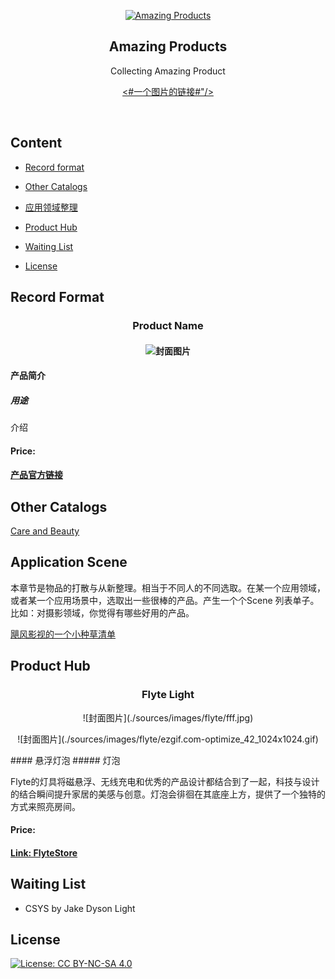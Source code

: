 <p align="center">
  <a href="https://github.com/Joevonlong/amazingproducts#product">
    <img src="#一个图片的地址链接# " alt="Amazing Products" width="96" height="96">
  </a>
  <h2 align="center">Amazing Products</h2>
  <p align="center">Collecting Amazing Product</p>
  <p align="center">
		<a href="https://github.com/Joevonlong/amazingproducts#product"><#一个图片的链接#"/></a>

  </p>
  <br>
</p>



## Content

- [Record format](#recordformat)
- [Other Catalogs](#othercatalogs)
- [应用领域整理](#scene)
- [Product Hub](#producthub)
- [Waiting List](#waitinglist)

- [License](#license)


## <h2 id="recordformat"> Record Format </h2>

### <p align="center"> Product Name </p>
#### <p align="center"> ![封面图片](Link) </p>
#### 产品简介
##### 用途

介绍

#### Price: 
#### [产品官方链接](Link)

## <h2 id="othercatalogs"> Other Catalogs </h2>
[Care and Beauty](./othercatalogs/care_and_beauty.md)

## <h2 id="scene"> Application Scene </h2>
本章节是物品的打散与从新整理。相当于不同人的不同选取。在某一个应用领域，或者某一个应用场景中，选取出一些很棒的产品。产生一个个Scene 列表单子。比如：对摄影领域，你觉得有哪些好用的产品。

[飓风影视的一个小种草清单](https://www.youtube.com/watch?v=0r7HNUfZZO0)



## <h2 id="producthub"> Product Hub </h2>

### <p align="center"> Flyte Light </p>
   <p align="center">![封面图片](./sources/images/flyte/fff.jpg)</p>
   <p align="center">![封面图片](./sources/images/flyte/ezgif.com-optimize_42_1024x1024.gif)</p>
#### 悬浮灯泡
##### 灯泡

Flyte的灯具将磁悬浮、无线充电和优秀的产品设计都结合到了一起，科技与设计的结合瞬间提升家居的美感与创意。灯泡会徘徊在其底座上方，提供了一个独特的方式来照亮房间。

#### Price: 
#### [Link: FlyteStore](https://flytestore.com/)




## <h2 id="waitinglist"> Waiting List </h2>
- CSYS by Jake Dyson Light


## <h2 id="license"> License </h2>

[![License: CC BY-NC-SA 4.0](https://img.shields.io/badge/License-CC%20BY--NC--SA%204.0-lightgrey.svg)](https://creativecommons.org/licenses/by-nc-sa/4.0/)

